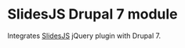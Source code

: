 # SlidesJS Drupal 7 module

Integrates [SlidesJS](https://http://www.slidesjs.com) jQuery plugin with Drupal 7.
